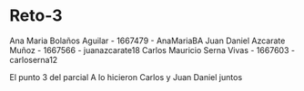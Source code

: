 # Reto-3

Ana Maria Bolaños Aguilar - 1667479 - AnaMariaBA
Juan Daniel Azcarate Muñoz - 1667566 - juanazcarate18
Carlos Mauricio Serna Vivas - 1667603 - carloserna12

El punto 3 del parcial A lo hicieron Carlos y Juan Daniel juntos 



